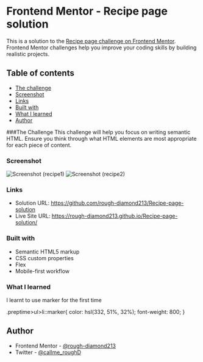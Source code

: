 # Frontend Mentor - Recipe page solution

This is a solution to the [Recipe page challenge on Frontend Mentor](https://www.frontendmentor.io/challenges/recipe-page-KiTsR8QQKm). Frontend Mentor challenges help you improve your coding skills by building realistic projects. 

## Table of contents

  - [The challenge](#the-challenge)
  - [Screenshot](#screenshot)
  - [Links](#links)
  - [Built with](#built-with)
  - [What I learned](#what-i-learned)
  - [Author](#author)

###The Challenge
This challenge will help you focus on writing semantic HTML. Ensure you think through what HTML elements are most appropriate for each piece of content.

### Screenshot

![Screenshot (recipe1)](https://github.com/user-attachments/assets/3c54f27c-cda7-43c3-b913-8eca13cdecde)
![Screenshot (recipe2)](https://github.com/user-attachments/assets/98b16bc3-7262-4aab-a1d3-2d41affd191d)

### Links

- Solution URL: https://github.com/rough-diamond213/Recipe-page-solution
- Live Site URL: https://rough-diamond213.github.io/Recipe-page-solution/

### Built with

- Semantic HTML5 markup
- CSS custom properties
- Flex
- Mobile-first workflow

### What I learned
I learnt to use marker for the first time

.preptime>ul>li::marker{
  color: hsl(332, 51%, 32%);
  font-weight: 800;
}

## Author

- Frontend Mentor - [@rough-diamond213](https://www.frontendmentor.io/profile/@rough-diamond213)
- Twitter - [@callme_roughD](https://www.twitter.com/@callme_roughD)
